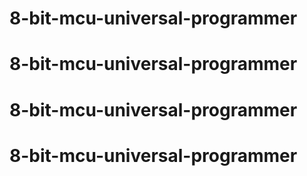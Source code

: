 # 8-bit-mcu-universal-programmer
# 8-bit-mcu-universal-programmer
# 8-bit-mcu-universal-programmer
# 8-bit-mcu-universal-programmer
